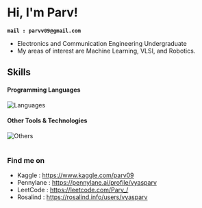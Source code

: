 # Hi, I'm Parv! 

**`mail : parvv09@gmail.com `**

- Electronics and Communication Engineering Undergraduate
- My areas of interest are Machine Learning, VLSI, and Robotics. 

## Skills

#### Programming Languages
![Languages](https://skillicons.dev/icons?i=python,cpp,c)

#### Other Tools & Technologies
![Others](https://skillicons.dev/icons?i=arduino,git,github,vscode,figma,mysql,flask,docker,html,css,react)

#

### Find me on 
- Kaggle : https://www.kaggle.com/parv09
- Pennylane : https://pennylane.ai/profile/vyasparv
- LeetCode : https://leetcode.com/Parv_/
- Rosalind : https://rosalind.info/users/vyasparv
